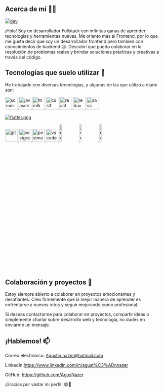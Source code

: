 



## Acerca de mí 👨‍💻

<a href='https://postimg.cc/wy6ZCn84' target='_blank'><img src='https://i.postimg.cc/wy6ZCn84/dev.jpg' border='0' alt='dev'/></a>

¡Hola! Soy un desarrollador Fullstack con infinitas ganas de aprender tecnologias y herramientas nuevas.
Me oriento mas al Frontend, por lo que me gusta decir que soy un desarrollador frontend pero tambien con conocimientos de backend 😉. Descubri que puedo colaborar en la resolución de problemas reales y brindar soluciones prácticas y creativas a través del código.

## Tecnologías que suelo utilizar 🚀
He trabajado con diversas tecnologías, y algunas de las que utilizo a diario son:

<a href="https://www.scrum.org/resources/blog/que-es-scrum" rel="nofollow"> <img src="https://camo.githubusercontent.com/e2fb885f130bae2db2bae013066afe2c8f17e3bfa860d77c6d493fa24a983b9f/68747470733a2f2f696d672e69636f6e73382e636f6d2f65787465726e616c2d666c617469636f6e732d666c61742d666c61742d69636f6e732f36342f3030303030302f65787465726e616c2d736372756d2d6167696c652d666c617469636f6e732d666c61742d666c61742d69636f6e732d322e706e67" alt="scrum" width="40" height="40" data-canonical-src="https://img.icons8.com/external-flaticons-flat-flat-icons/64/000000/external-scrum-agile-flaticons-flat-flat-icons-2.png" style="max-width: 100%;"> </a>
<a href="https://developer.mozilla.org/en-US/docs/Web/JavaScript" rel="nofollow"><img src="https://camo.githubusercontent.com/b4ff7f14956d1e50e56f37992f87c6a73166345ea928b6dbe1140db457b9707b/68747470733a2f2f75706c6f61642e77696b696d656469612e6f72672f77696b6970656469612f636f6d6d6f6e732f7468756d622f392f39392f556e6f6666696369616c5f4a6176615363726970745f6c6f676f5f322e7376672f3130323470782d556e6f6666696369616c5f4a6176615363726970745f6c6f676f5f322e7376672e706e67" alt="javascript" width="40" height="40" data-canonical-src="https://upload.wikimedia.org/wikipedia/commons/thumb/9/99/Unofficial_JavaScript_logo_2.svg/1024px-Unofficial_JavaScript_logo_2.svg.png" style="max-width: 100%;"> </a>
<a href="https://www.w3.org/html/" rel="nofollow"><img src="https://camo.githubusercontent.com/9a8eda56c5fd9247798cb3fd8a59d713f6cf1824ba5962d96cb59e90000234e3/68747470733a2f2f75706c6f61642e77696b696d656469612e6f72672f77696b6970656469612f636f6d6d6f6e732f7468756d622f332f33382f48544d4c355f42616467652e7376672f36303070782d48544d4c355f42616467652e7376672e706e67" alt="html5" width="40" height="40" data-canonical-src="https://upload.wikimedia.org/wikipedia/commons/thumb/3/38/HTML5_Badge.svg/600px-HTML5_Badge.svg.png" style="max-width: 100%;"> </a>
<a href="https://www.w3schools.com/css/" rel="nofollow"> <img src="https://camo.githubusercontent.com/b9ff2641365bb0ac8857e711a30524d56aacf427e7dacd51c07cf81e7bd96668/68747470733a2f2f63646e342e69636f6e66696e6465722e636f6d2f646174612f69636f6e732f736f6369616c2d6d656469612d6c6f676f732d362f3531322f3132312d637373332d3531322e706e67" alt="css3" width="40" height="40" data-canonical-src="https://cdn4.iconfinder.com/data/icons/social-media-logos-6/512/121-css3-512.png" style="max-width: 100%;"> </a>
<a href="https://reactjs.org/" rel="nofollow"> <img src="https://camo.githubusercontent.com/06f97b25efca5672ab1d820aee5aac996af25a4f15ac4556243dad191acce42d/68747470733a2f2f7365656b6c6f676f2e636f6d2f696d616765732f522f72656163742d6c6f676f2d374233434538313531372d7365656b6c6f676f2e636f6d2e706e67" alt="react" width="40" height="40" data-canonical-src="https://seeklogo.com/images/R/react-logo-7B3CE81517-seeklogo.com.png" style="max-width: 100%;"> </a>
<a href="https://redux.js.org" rel="nofollow"> <img src="https://camo.githubusercontent.com/bdc7538096526da40b0e1e252cb5c790b07b8320b222708c708927d531a6206f/68747470733a2f2f7365656b6c6f676f2e636f6d2f696d616765732f522f72656475782d6c6f676f2d394341363833364331322d7365656b6c6f676f2e636f6d2e706e67" alt="redux" width="40" height="40" data-canonical-src="https://seeklogo.com/images/R/redux-logo-9CA6836C12-seeklogo.com.png" style="max-width: 100%;"> </a>
<a href="[https://sass-lang.com](https://flutter.dev/?gclid=CjwKCAjwoqGnBhAcEiwAwK-OkVoWLepTs39o6BW5WQ-QQUhx-CgfgJRUrqTKDErpO1hToKNMtzi_6RoCsKQQAvD_BwE&gclsrc=aw.ds)" rel="nofollow"> <img src="https://camo.githubusercontent.com/a86572a52ad5ac307fc7701f473c489b20744402f9a2282d5a36bdf9a3a5e3f7/68747470733a2f2f75706c6f61642e77696b696d656469612e6f72672f77696b6970656469612f636f6d6d6f6e732f7468756d622f392f39362f536173735f4c6f676f5f436f6c6f722e7376672f3132383070782d536173735f4c6f676f5f436f6c6f722e7376672e706e67" alt="sass" width="40" height="40" data-canonical-src="https://upload.wikimedia.org/wikipedia/commons/thumb/9/96/Sass_Logo_Color.svg/1280px-Sass_Logo_Color.svg.png" style="max-width: 100%;"> </a>

[![flutter.png](https://i.postimg.cc/k5Cg9sqw/flutter.png)](https://postimg.cc/G4MCxkBs)

<a href="https://git-scm.com/" rel="nofollow"> <img src="https://camo.githubusercontent.com/fbfcb9e3dc648adc93bef37c718db16c52f617ad055a26de6dc3c21865c3321d/68747470733a2f2f7777772e766563746f726c6f676f2e7a6f6e652f6c6f676f732f6769742d73636d2f6769742d73636d2d69636f6e2e737667" alt="git" width="40" height="40" data-canonical-src="https://www.vectorlogo.zone/logos/git-scm/git-scm-icon.svg" style="max-width: 100%;"> </a>
<a href="https://www.postgresql.org" rel="nofollow"> <img src="https://camo.githubusercontent.com/2717985f26463c118a5e93fd5ab74cbafe4dd5c9e9a9ca4bf2af249baf4d92a7/68747470733a2f2f75706c6f61642e77696b696d656469612e6f72672f77696b6970656469612f636f6d6d6f6e732f7468756d622f322f32392f506f737467726573716c5f656c657068616e742e7376672f3132303070782d506f737467726573716c5f656c657068616e742e7376672e706e67" alt="postgresql" width="40" height="40" data-canonical-src="https://upload.wikimedia.org/wikipedia/commons/thumb/2/29/Postgresql_elephant.svg/1200px-Postgresql_elephant.svg.png" style="max-width: 100%;"> </a>
<a href="https://postman.com" rel="nofollow"> <img src="https://camo.githubusercontent.com/93b32389bf746009ca2370de7fe06c3b5146f4c99d99df65994f9ced0ba41685/68747470733a2f2f7777772e766563746f726c6f676f2e7a6f6e652f6c6f676f732f676574706f73746d616e2f676574706f73746d616e2d69636f6e2e737667" alt="postman" width="40" height="40" data-canonical-src="https://www.vectorlogo.zone/logos/getpostman/getpostman-icon.svg" style="max-width: 100%;"> </a>
<a href="https://code.visualstudio.com" rel="nofollow"> <img src="https://camo.githubusercontent.com/614ba77ed216168b2021214e39673a6225e6c8915b25d8ff8dd3649cd1997406/68747470733a2f2f696d672e69636f6e73382e636f6d2f666c75656e63792f34382f3030303030302f76697375616c2d73747564696f2d636f64652d323031392e706e67" alt="vscode" width="40" height="40" data-canonical-src="https://img.icons8.com/fluency/48/000000/visual-studio-code-2019.png" style="max-width: 100%;"> </a>
<a href="https://nodejs.org" rel="nofollow"> <img src="https://camo.githubusercontent.com/7072b110e23339ac00169ad3337ee267ef4cd533171787b9fd7852e2e8bb08f2/68747470733a2f2f63646e2e706978616261792e636f6d2f70686f746f2f323031352f30342f32332f31372f34312f6e6f64652d6a732d3733363339395f3936305f3732302e706e67" alt="nodejs" width="12%" data-canonical-src="https://cdn.pixabay.com/photo/2015/04/23/17/41/node-js-736399_960_720.png" style="max-width: 100%;"> </a>
<a href="https://sequelize.org" rel="nofollow"> <img src="https://camo.githubusercontent.com/0ba1a9807c4ce4e06aa55f5931532925f1ba15dc0f579e4440a96d0bd4b2bcf7/68747470733a2f2f7777772e766563746f726c6f676f2e7a6f6e652f6c6f676f732f73657175656c697a656a732f73657175656c697a656a732d617232312e737667" alt="sequelize" width="12%" data-canonical-src="https://www.vectorlogo.zone/logos/sequelizejs/sequelizejs-ar21.svg" style="max-width: 100%;"> </a>
<a href="https://expressjs.com" rel="nofollow"> <img src="https://camo.githubusercontent.com/0566752248b4b31b2c4bdc583404e41066bd0b6726f310b73e1140deefcc31ac/68747470733a2f2f692e636c6f756475702e636f6d2f7a6659366c4c376546612d3330303078333030302e706e67" alt="express" width="12%" data-canonical-src="https://i.cloudup.com/zfY6lL7eFa-3000x3000.png" style="max-width: 100%;"> </a>



## Colaboración y proyectos 🤝
Estoy siempre abierto a colaborar en proyectos emocionantes y desafiantes. Creo firmemente que la mejor manera de aprender es enfrentarse a nuevos retos y seguir mejorando como profesional.

Si deseas contactarme para colaborar en proyectos, compartir ideas o simplemente charlar sobre desarrollo web y tecnología, no dudes en enviarme un mensaje.

## ¡Hablemos! 📫 
Correo electrónico: Agustin.nazer@hotmail.com 

LinkedIn:https://www.linkedin.com/in/agust%C3%ADnnazer 

GitHub: https://github.com/AgusNazer 

¡Gracias por visitar mi perfil! 😄🚀

